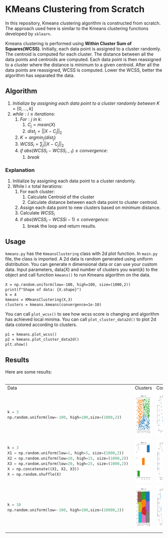 # KMeans Clustering from Scratch


In this repository, Kmeans clustering algorithm is constructed from scratch. The approach used here is similar to the Kmeans clustering functions developed by `sklearn`. 

Kmeans clustering is performed using **Within Cluster Sum of Squares(WCSS)**. Initially, each data point is assigned to a cluster randomly. The centroid is computed for each cluster. The distance between all the data points and centroids are computed. Each data point is then reassigned to a cluster where the distance is minimum to a given centroid. After all the data points are reassigned, WCSS is computed. Lower the WCSS, better the algorithm has separated the data. 

## Algorithm

1. $Initialize~ by~ assigning~ each~ data~ point~ to~ a~ cluster~ randomly~ between~ K = [0,...,k]$
2. $while: i \leq iterations:$
    1. $For: j~ in~ k:$
        1. $C_{j}=mean(X)$
        2. $dist_{j}=||X-C_{j}||_{2}$
    2. $K=argmin_{j}(dist_{j})$
    3. $WCSS_{i}=\sum_{j}||X-C_{j}||_{2}$
    4. $if~ abs(WCSS_{i}-WCSS_{i-1}) \leq convergence:$
        1. $break$

### Explanation

1. Initialize by assigning each data point to a cluster randomly.
2. While i $\leq$ total iterations:
    1. For each cluster:
        1. Calculate Centroid of the cluster
        2. Calculate distance between each data point to cluster centroid.
    2. Assign each data point to new clusters based on minimum distance.
    3. Calculate $WCSS_{i}$
    4. if $abs(WCSS_{i}-WCSS{i-1}) \leq convergence$:
        1. break the loop and return results.

## Usage

`kmeans.py` has the `KmeansClustering` class with 2d plot function. In `main.py` file, the class is imported. A 2d data is random generated using uniform distribution. You can generate n dimensional data or can use your custom data. Input parameters, data($X$) and number of clusters you want($k$) to the object and call function `kmeans()` to run Kmeans algorithm on the data. 

````
X = np.random.uniform(low=-100, high=100, size=(1000,2))
print(f"Shape of data: {X.shape}")
k = 4
kmeans = KMeansClustering(X,3)
clusters = kmeans.kmeans(convergence=1e-10)
````

You can call `plot_wcss()` to see how wcss score is changing and algorithm has achieved local minima. You can call `plot_cluster_data2d()` to plot 2d data colored according to clusters. 

````
p1 = kmeans.plot_wcss()
p2 = kmeans.plot_cluster_data2d()
plt.show()
````

## Results

Here are some results: </br> </br>

<table>
<tr>
<td> Data </td> <td>  Clusters </td> <td>  Convergence </td>
</tr>
<tr>
<td>

```python
k = 3
np.random.uniform(low=-100, high=100,size=(1000,2)) 
```
</td>
<td><img src="images/Figure_21000.png" width = 560px height = 140px ></td>
<td><img src="images/Figure_11000.png" width = 560px height = 140px ></td>
</tr>
<tr>
<td>

```python
k = 3
X1 = np.random.uniform(low=1, high=5, size=(1000,2))  
X2 = np.random.uniform(low=10, high=15, size=(1000,2)) 
X3 = np.random.uniform(low=20, high=25, size=(1000,2)) 
X = np.concatenate((X1, X2, X3))  
X = np.random.shuffle(X)
```

</td>
<td><img src="images/Figure_29k.png" width = 560px height = 140px ></td>
<td><img src="images/Figure_19k.png" width = 560px height = 140px ></td>
<tr>
<td>

```python
k = 10
np.random.uniform(low=-100, high=100,size=(10000,2)) 
```
</td>
<td><img src="images/Figure_210k.png" width = 560px height = 140px ></td>
<td><img src="images/Figure_110k.png" width = 560px height = 140px ></td>
</tr>
<td>
</td>
</tr>
</table>





